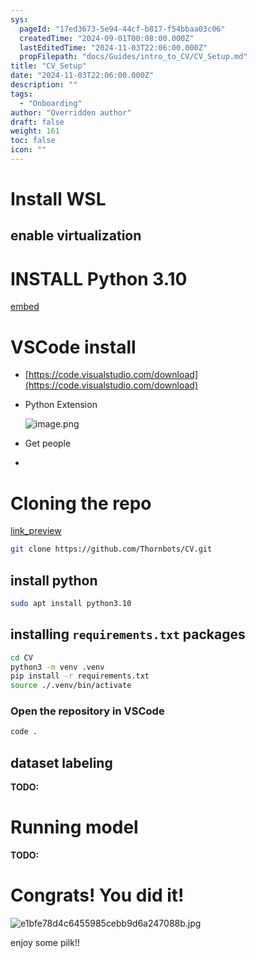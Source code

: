 ```yaml
---
sys:
  pageId: "17ed3673-5e94-44cf-b817-f54bbaa03c06"
  createdTime: "2024-09-01T00:08:00.000Z"
  lastEditedTime: "2024-11-03T22:06:00.000Z"
  propFilepath: "docs/Guides/intro_to_CV/CV_Setup.md"
title: "CV_Setup"
date: "2024-11-03T22:06:00.000Z"
description: ""
tags:
  - "Onboarding"
author: "Overridden author"
draft: false
weight: 161
toc: false
icon: ""
---
```


# Install WSL

## enable virtualization

# INSTALL Python 3.10

[embed](https://www.rose-hulman.edu/class/csse/csse132/2425a/labs/prelab1-wsl2.html)

# VSCode install

- [https://code.visualstudio.com/download](https://code.visualstudio.com/download)
- Python Extension

	![image.png](https://prod-files-secure.s3.us-west-2.amazonaws.com/d518164a-d88e-44d1-a4ee-3adb3bd8bce0/d82b6650-a5e4-4d3c-b8c9-93d817dae00e/image.png?X-Amz-Algorithm=AWS4-HMAC-SHA256&X-Amz-Content-Sha256=UNSIGNED-PAYLOAD&X-Amz-Credential=ASIAZI2LB466RY4MJUVI%2F20250505%2Fus-west-2%2Fs3%2Faws4_request&X-Amz-Date=20250505T071016Z&X-Amz-Expires=3600&X-Amz-Security-Token=IQoJb3JpZ2luX2VjEH4aCXVzLXdlc3QtMiJHMEUCIQDT49djyyStthJz6YUp18I7ADaXLFYc7lRwSmjB6JrcrQIgJ376omKjE2h%2Fz%2FDxoXvGlgsW2ftnOM7HC7Vw2qzflksq%2FwMIJxAAGgw2Mzc0MjMxODM4MDUiDEUtmA4SmEW8hY1YJCrcAxGsIjnF7ajW1brUYpMgGrgP3ytirkDNnkfu8hoGY9m5YuovI%2BoxUNEc1Y%2FWlvOYcH0tY44iuv%2FHyqp7Z1l6iwqhb3PYagUJVjGUN52QnoJib4fT6L5fZKjYtUmSrryJewlgp%2BoEms4I4KirH5%2FEkaltnl8XSjhCgOJek9XPiqyL7tUJRcP0cXugULSN3EBpcWL%2B75Es4yQm%2Fe%2FSWMRjB67e5oDBITwW5jHDSop8z6%2F7XTJg%2BRh4qp6LTF1MGu1aP%2FD6865nVHKiTIgHr02Hpat1cP%2F9%2FbnSPp1Su03AaHyNw4RIwxwk7maeAMuRoQMq1YcqQXlAWRy7XYkRZWescVv2sV5fi0at3yMZ1sLYfkO8sDeusMbMHn3%2BAtzuPD7nFyvypGx9e3O5G2CTiT7Ubgjru2frq%2BKjP%2Bbw9msvti%2BoF%2FCAA9YJahQXvOoYdUATww%2BW2Q%2FP24dl59EJU5lWobed9AMll%2Btk8hliZTlwzllrAclMVYL3tj00qUKd8KgjpszwS4Uq7ja69fbVEhxamI%2BobBgISj%2B8NZ7EvGrwHj2VLwWurTRdEUE%2BOVCMv02v%2B5eME30GYsoesnQsPLDsgBG9c7WreMmdYTXqECo2UfYbgvzItvfGq3906QjPMMya4cAGOqUBFYhkzBSnchKReNiajPx%2Bf7wNSKGFPRA1agNcjfZ6jmxiJFmEMHgFcHFG9NMjpw6ji7a1fCsvhIWM5qafJmDYVkM%2FGw%2FI92y5U1hxdvVDi%2BJth%2Bz6m0PV2w4yQb8jgHDS8DHNOKhw8Es0Ia6INuy5fe0nMUlsEW%2FmXRyU0Ymg%2B%2B%2F5Viu18LhdLKy3efW2nYrEv%2B6C4zWrm4bgHuRt2LHzPYlzqgCF&X-Amz-Signature=0195e8f7d005294b01d790780fab76bed1c6abe493a426e817932c2c39123116&X-Amz-SignedHeaders=host&x-id=GetObject)
- Get people
- 

# Cloning the repo

[link_preview](https://github.com/Thornbots/CV/)

```bash
git clone https://github.com/Thornbots/CV.git
```

## install python

```bash
sudo apt install python3.10
```

## installing `requirements.txt` packages

```bash
cd CV
python3 -m venv .venv
pip install -r requirements.txt
source ./.venv/bin/activate
```

### Open the repository in VSCode

```bash
code .
```

## dataset labeling  

**TODO:**

# Running model

**TODO:**

# Congrats! You did it!

![e1bfe78d4c6455985cebb9d6a247088b.jpg](https://prod-files-secure.s3.us-west-2.amazonaws.com/d518164a-d88e-44d1-a4ee-3adb3bd8bce0/7d1ce04e-65d6-40c8-814d-754280e9515a/e1bfe78d4c6455985cebb9d6a247088b.jpg?X-Amz-Algorithm=AWS4-HMAC-SHA256&X-Amz-Content-Sha256=UNSIGNED-PAYLOAD&X-Amz-Credential=ASIAZI2LB4664K5FWRYX%2F20250505%2Fus-west-2%2Fs3%2Faws4_request&X-Amz-Date=20250505T071015Z&X-Amz-Expires=3600&X-Amz-Security-Token=IQoJb3JpZ2luX2VjEH4aCXVzLXdlc3QtMiJGMEQCIAUhKAoyTaC%2BQ%2FxSRsi6jFKmTBxri%2FzGg5Yt0WuQiB2mAiAwZQ6NYtyT0xGnmyCPmijruJWOvVbFdxKrdljuhXBs6yr%2FAwgnEAAaDDYzNzQyMzE4MzgwNSIMWoSpu9tb7ym1pknKKtwDR3gwghk2Wpl13%2FMbJDJGYgbWPFZOei%2FsBW7XHTr61jef71lwiOwbF%2BcWmaVXQt7MmJh0p%2FtTvJ7hSN56wXzwo%2BbNtLW1acm0QUWPxQPj%2BwwLY6sRyy8p2DTz2SZNlQsxsVAPUiw9IJ78s4qN0jd8LO4cVGr4v%2BoKTAUQJGkSqJjnI%2FSwfSVPJ9YZpXp9ep3Wpo%2FITH1Q%2BD%2B%2F%2FK%2FIIPNVp3toLwQUrn59eRT0MQv7pk%2Bv3rn4%2BL7qOu2J69Sq%2BudA2a%2FX207qS4NhHnVQsxfVf7xRuyfccmLKxFoAjDOeUgLN417XmGeK4FuV97ASH8orsZAtnflvkaYIcIFqSI4lHa5ECzpMp8jg0W0CFZBqiwMGgSD2XAhRYnr%2FfVtopCBezsn%2BUI3bguQNDHxPbLqcUZy7CSEUB%2Bh9E4gn85LDxFm7ulAPXuksWt0aSCM1ggk35jNi6ZUcR9m4FXBNTGoiQy6p7Cvlh%2F6RsprVHA8Enz9kVn7Y1r4QActqxuN9bwRRzB2KZzL4ODrcaqtLeZyQa%2BQUXktp8bEVXgLnB4rCkVtvlBJF76v9i%2FwIoVfJ5piJZdC%2BolrAnC4NsQO3vuz6zHLCc2oBMpfAKA0fI8YGO%2BhhA1TCX0EW3bFDZdowzqrhwAY6pgF6C4g5%2Bb2H5llSy9L%2BJ8P93%2FdNyZ7y%2F%2FVWTSoPIZtuo%2BoETr%2BGtbr4g4wXeQBo3wHcC27MVL9JCLHm0eXTm5U4T%2BHpVNb3ia2A0QaNwmfxcdGAKdsmSLZTZUlp9LH3EJDzEzt6ove46XINqmMr1jqW%2BxTHw%2FGpHe2inmdXebDeHO%2FyHIphoR%2Ben1xSuPxeXiA38VrWNJAgowD51acxuwndHlnpH5pl&X-Amz-Signature=51185bd720c06451de58ae587a000e67d3d6851a21e3fd7ba916e5677dabf6d4&X-Amz-SignedHeaders=host&x-id=GetObject)

enjoy some pilk!!
